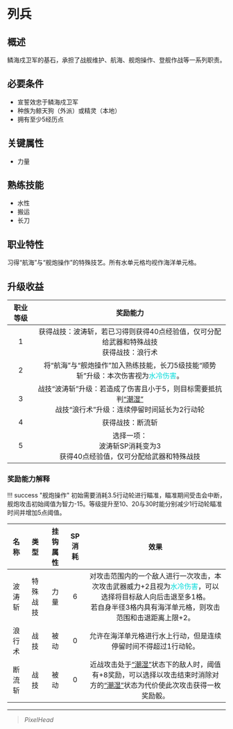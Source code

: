 # 列兵

## 概述

鳞海戍卫军的基石，承担了战舰维护、航海、舰炮操作、登舰作战等一系列职责。

## 必要条件

* 宣誓效忠于鳞海戍卫军
* 种族为鲸天狗（外派）或精灵（本地）
* 拥有至少5经历点

## 关键属性

* 力量

## 熟练技能

* 水性
* 搬运
* 长刀

## 职业特性

习得“航海”与“舰炮操作”的特殊技艺。所有水单元格均视作海洋单元格。

## 升级收益

职业等级|奖励能力
:--:|:--:
1|获得战技：波涛斩，若已习得则获得40点经验值，仅可分配给武器和特殊战技<br>获得战技：浪行术
2|将“航海”与“舰炮操作”加入熟练技能，长刀5级技能“顺势斩”升级：本次伤害视为<font color="#00dbdb">水冷伤害</font>。
3|战技“波涛斩”升级：若造成了伤害且小于5，则目标需要抵抗判<a href="../../../../status/normal/#潮湿" target="_blank">“潮湿”</a><br>战技“浪行术”升级：连续停留时间延长为2行动轮
4|获得战技：断流斩
5|选择一项：<br>波涛斩SP消耗变为3<br>获得40点经验值，仅可分配给武器和特殊战技

### 奖励能力解释

!!! success "舰炮操作"
    初始需要消耗3.5行动轮进行瞄准，瞄准期间受击会中断，舰炮攻击初始阈值为智力-15。等级提升至10、20与30时能分别减少1行动轮瞄准时间并增加5点阈值。

名称|类型|挂钩属性|SP消耗|效果
:--:|:--:|:--:|:--:|:--:
波涛斩|特殊战技|力量|6|对攻击范围内的一个敌人进行一次攻击，本次攻击武器威力+2且视为<font color="#00dbdb">水冷伤害</font>，可以选择将目标敌人向后击退至多1格。<br>若自身半径3格内具有海洋单元格，则攻击范围和击退距离上限+2。
浪行术|战技|被动|0|允许在海洋单元格进行水上行动，但是连续停留时间不得超过1行动轮。
断流斩|战技|被动|0|近战攻击处于<a href="../../../../status/normal/#潮湿" target="_blank">“潮湿”</a>状态下的敌人时，阈值有+8奖励，可以选择以攻击结束时消除对方的<a href="../../../../status/normal/#潮湿" target="_blank">“潮湿”</a>状态为代价使此次攻击获得一枚奖励骰。

---

> *PixelHead*
